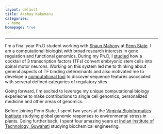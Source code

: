 ```yaml
---
layout: default
title: Akshay Kakumanu
categories:
 - home
homepage: true
---
```


--------------
I'm a final year Ph.D student working with [Shaun Mahony](http://mahonylab.org/) at [Penn State](http://www.psu.edu/). I am a computational biologist with broad research interests in gene regulation and functional genomics. During my Ph.D, I [studied](http://www.sciencedirect.com/science/article/pii/S1934590916304027) how a cocktail of 3 transcription factors (TFs) convert embryonic stem cells into spinal motor neurons. Working on this system led me to thinking about general aspects of TF binding determinants and also motivated me to develope a [computational tool](https://github.com/seqcode/sequnwinder) to discover sequence features asocciated with serveral defined categories of regulatory sites.

Going forward, I'm excited to leverage my unique computational biology experiecne to make contributions to single cell genomics, personalized medicine and other areas of genomics.

Before joining Penn State, I spent two years at the [Virginia Bioinformatics Institute](https://www.bi.vt.edu/) studying global genomic responses to environmental stress in plants. Going further back, I spent four amazing years at [Indian Institute of Technology, Guwahati](http://www.iitg.ac.in/) studying biochemical engineering.




